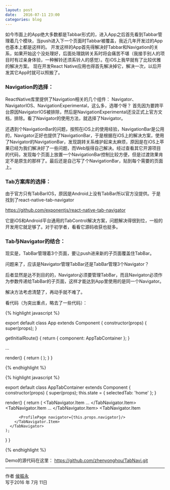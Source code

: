 ```yaml
---
layout: post
date:   2016-07-11 23:00
categories: blog
---
```


如今市面上的App绝大多数都是Tabbar形式的，进入App之后首先看到Tabbar管理着几个模块，当push进入下一个页面时Tabbar被覆盖，我近几年开发过的App也基本上都是这样的。
开发这样的App首先得解决好Tabbar和Navigation的关系，如果开始这个没处理好，后面处理跳转关系时将会痛苦不堪（我接手别人的项目时有过亲身体验，一种解铃还须系铃人的感觉）。在iOS上我早就有了比较优雅的解决方案。
现在开发React Native应用也得首先解决掉它，解决一次，以后开发其它App时就可以照搬了。


### Navigation的选择：

ReactNative库里提供了Navigation相关的几个组件：
Navigator、NavigatorIOS、NavigationExperimental，这么多，选哪个呀？ 首先因为要跨平台原因NavigatorIOS被排除，然后是NavigationExperimental还没正式上官方文档，排除。看了Navigator的使用方法，就选择了Navigator。

还遇到个NavigationBar的问题，按照在iOS上的使用经验，NavigationBar是公用的，Navigator正好也提供了NavigationBar，于是根据在iOS上的解决方案，使用了Navigator的NavigationBar，发现跳转关系维护起来太麻烦，原因是在iOS上苹果已经为我们解决好了一些问题，而Web版得自己解决。经过查看其它开源项目的代码，发现每个页面上放置一个NavigationBar控制比较方便，但是过渡效果肯定不是原生的那样了。最后还是自己写了个NavigationBar，贴到每个需要的页面上。

### Tab方案库的选择：

由于官方只有TabBarIOS，原因是Android上没有TabBar所以官方没提供。于是找到了react-native-tab-navigator

https://github.com/exponentjs/react-native-tab-navigator

它是iOS和Android平台通用的TabControl解决方案，问题解决得很到位，一般的开发用它就足够了。对于初学者，看看它源码收获也挺多。

### Tab与Navigator的结合：

现实是，TabBar管理着3个页面，要让push进来新的子页面覆盖住TabBar。

问题来了，应该是Navigator管理TabBar还是TabBar管理3个Navigator？

后者显然是达不到目的的，Navigator必须要管理TabBar，而且Navigator必须作为参数传递给TabBar的子页面，这样才能达到App里使用的是同一个Navigator。

解决方法考虑清楚了，再动手就不难了。

看代码（为突出重点，略去了一些代码）：

{% highlight javascript %}

export default class App extends Component {
  constructor(props) {
    super(props);
  }

  getInitialRoute() {
    return {
      component: AppTabContainer
    };
  }

  ...
  
  render() {
    return (
      <Navigator 
        initialRoute={this.getInitialRoute()}
        configureScene={this.configureScene}
        renderScene={this.renderScene}
      />
    );
  }
}

{% endhighlight %}


{% highlight javascript %}

export default class AppTabContainer extends Component {
  constructor(props) {
    super(props);
    this.state = {
      selectedTab: 'home'
    };
  }

  render() {
    return (
      <TabNavigator>
        <TabNavigator.Item
          ...
          <HomePage navigator={this.props.navigator}/>
        </TabNavigator.Item>
        <TabNavigator.Item
          ...
          <ProductPage navigator={this.props.navigator}/>
        </TabNavigator.Item>
        <TabNavigator.Item
          
          <ProfilePage navigator={this.props.navigator}/>
        </TabNavigator.Item>
      </TabNavigator>
    );
  }
}

{% endhighlight %}

Demo的源代码在这里：
https://github.com/zhenyonghou/TabNavi.git

------

作者 [侯振永][1]     
写于2016 年 7月 11日

[1]: https://zhenyonghou.github.io/